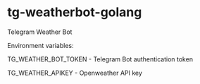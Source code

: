 # tg-weatherbot-golang
Telegram Weather Bot 

Environment variables:

TG_WEATHER_BOT_TOKEN - Telegram Bot authentication token 

TG_WEATHER_APIKEY - Openweather API key 
